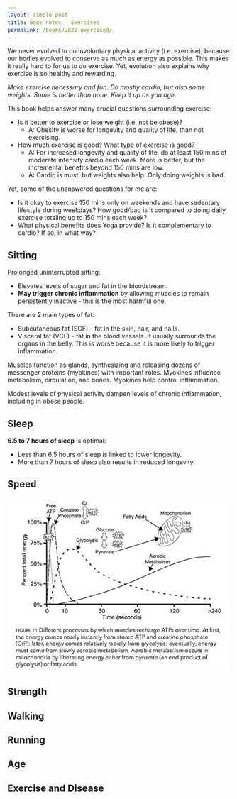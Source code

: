 ```yaml
---
layout: simple_post
title: Book notes - Exercised
permalink: /books/2022_exercised/
---
```


We never evolved to do involuntary physical activity (i.e. exercise), because our bodies evolved to conserve as much as energy as possible. This makes it really hard to for us to do exercise. Yet, evolution also explains why exercise is so healthy and rewarding.

*Make exercise necessary and fun. Do mostly cardio, but also some weights. Some is better than none. Keep it up as you age.*

This book helps answer many crucial questions surrounding exercise:
* Is it better to exercise or lose weight (i.e. not be obese)?
    * A: Obesity is worse for longevity and quality of life, than not exercising.
* How much exercise is good? What type of exercise is good?
    * A: For increased longevity and quality of life, do at least 150 mins of moderate intensity cardio each week. More is better, but the incremental benefits beyond 150 mins are low.
    * A: Cardio is must, but weights also help. Only doing weights is bad.

Yet, some of the unanswered questions for me are:
* Is it okay to exercise 150 mins only on weekends and have sedentary lifestyle during weekdays? How good/bad is it compared to doing daily exercise totaling up to 150 mins each week?
* What physical benefits does Yoga provide? Is it complementary to cardio? If so, in what way?

## Sitting

Prolonged uninterrupted sitting:
* Elevates levels of sugar and fat in the bloodstream.
* **May trigger chronic inflammation** by allowing muscles to remain persistently inactive - this is the most harmful one.

There are 2 main types of fat:
* Subcutaneous fat (SCF) - fat in the skin, hair, and nails.
* Visceral fat (VCF) - fat in the blood vessels. It usually surrounds the organs in the belly. This is worse because it is more likely to trigger inflammation.

Muscles function as glands, synthesizing and releasing dozens of messenger proteins (myokines) with important roles. Myokines influence metabolism, circulation, and bones. Myokines help control inflammation.

Modest levels of physical activity dampen levels of chronic inflammation, including in obese people.

## Sleep

**6.5 to 7 hours of sleep** is optimal:
* Less than 6.5 hours of sleep is linked to lower longevity.
* More than 7 hours of sleep also results in reduced longevity.

## Speed

<img src="/assets/booknotes/2022_exercised/glycolysis.jpg">

## Strength

## Walking

## Running

## Age

## Exercise and Disease
